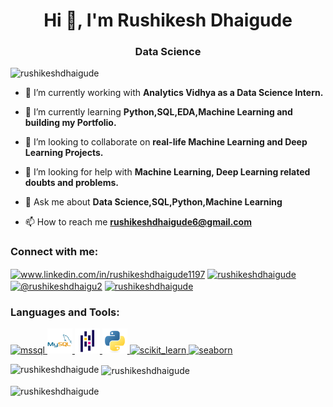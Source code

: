 <h1 align="center">Hi 👋, I'm Rushikesh Dhaigude</h1>
<h3 align="center">Data Science</h3>

<p align="left"> <img src="https://komarev.com/ghpvc/?username=rushikeshdhaigude&label=Profile%20views&color=0e75b6&style=flat" alt="rushikeshdhaigude" /> </p>

- 🔭 I’m currently working with **Analytics Vidhya as a Data Science Intern.**

- 🌱 I’m currently learning **Python,SQL,EDA,Machine Learning and building my Portfolio.**

- 👯 I’m looking to collaborate on **real-life Machine Learning and Deep Learning Projects.**

- 🤝 I’m looking for help with **Machine Learning, Deep Learning related doubts and problems.**

- 💬 Ask me about **Data Science,SQL,Python,Machine Learning**

- 📫 How to reach me **rushikeshdhaigude6@gmail.com**

<h3 align="left">Connect with me:</h3>
<p align="left">
<a href="https://linkedin.com/in/www.linkedin.com/in/rushikeshdhaigude1197" target="blank"><img align="center" src="https://raw.githubusercontent.com/rahuldkjain/github-profile-readme-generator/master/src/images/icons/Social/linked-in-alt.svg" alt="www.linkedin.com/in/rushikeshdhaigude1197" height="30" width="40" /></a>
<a href="https://kaggle.com/rushikeshdhaigude" target="blank"><img align="center" src="https://raw.githubusercontent.com/rahuldkjain/github-profile-readme-generator/master/src/images/icons/Social/kaggle.svg" alt="rushikeshdhaigude" height="30" width="40" /></a>
<a href="https://www.hackerrank.com/@rushikeshdhaigu2" target="blank"><img align="center" src="https://raw.githubusercontent.com/rahuldkjain/github-profile-readme-generator/master/src/images/icons/Social/hackerrank.svg" alt="@rushikeshdhaigu2" height="30" width="40" /></a>
<a href="https://www.leetcode.com/rushikeshdhaigude" target="blank"><img align="center" src="https://raw.githubusercontent.com/rahuldkjain/github-profile-readme-generator/master/src/images/icons/Social/leet-code.svg" alt="rushikeshdhaigude" height="30" width="40" /></a>
</p>

<h3 align="left">Languages and Tools:</h3>
<p align="left"> <a href="https://www.microsoft.com/en-us/sql-server" target="_blank" rel="noreferrer"> <img src="https://www.svgrepo.com/show/303229/microsoft-sql-server-logo.svg" alt="mssql" width="40" height="40"/> </a> <a href="https://www.mysql.com/" target="_blank" rel="noreferrer"> <img src="https://raw.githubusercontent.com/devicons/devicon/master/icons/mysql/mysql-original-wordmark.svg" alt="mysql" width="40" height="40"/> </a> <a href="https://pandas.pydata.org/" target="_blank" rel="noreferrer"> <img src="https://raw.githubusercontent.com/devicons/devicon/2ae2a900d2f041da66e950e4d48052658d850630/icons/pandas/pandas-original.svg" alt="pandas" width="40" height="40"/> </a> <a href="https://www.python.org" target="_blank" rel="noreferrer"> <img src="https://raw.githubusercontent.com/devicons/devicon/master/icons/python/python-original.svg" alt="python" width="40" height="40"/> </a> <a href="https://scikit-learn.org/" target="_blank" rel="noreferrer"> <img src="https://upload.wikimedia.org/wikipedia/commons/0/05/Scikit_learn_logo_small.svg" alt="scikit_learn" width="40" height="40"/> </a> <a href="https://seaborn.pydata.org/" target="_blank" rel="noreferrer"> <img src="https://seaborn.pydata.org/_images/logo-mark-lightbg.svg" alt="seaborn" width="40" height="40"/> </a> </p>

<p><img align="left" src="https://github-readme-stats.vercel.app/api/top-langs?username=rushikeshdhaigude&show_icons=true&locale=en&layout=compact" alt="rushikeshdhaigude" /></p>

<p>&nbsp;<img align="center" src="https://github-readme-stats.vercel.app/api?username=rushikeshdhaigude&show_icons=true&locale=en" alt="rushikeshdhaigude" /></p>

<p><img align="center" src="https://github-readme-streak-stats.herokuapp.com/?user=rushikeshdhaigude&" alt="rushikeshdhaigude" /></p>

